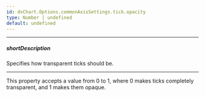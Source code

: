 ```yaml
---
id: dxChart.Options.commonAxisSettings.tick.opacity
type: Number | undefined
default: undefined
---
```

---
##### shortDescription
Specifies how transparent ticks should be.

---
This property accepts a value from 0 to 1, where 0 makes ticks completely transparent, and 1 makes them opaque.